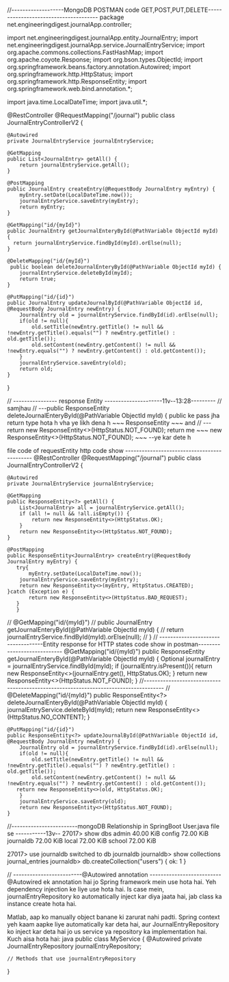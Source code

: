 //-------------------MongoDB POSTMAN code GET,POST,PUT,DELETE--------------------------------------
package net.engineeringdigest.journalApp.controller;

import net.engineeringdigest.journalApp.entity.JournalEntry;
import net.engineeringdigest.journalApp.service.JournalEntryService;
import org.apache.commons.collections.FastHashMap;
import org.apache.coyote.Response;
import org.bson.types.ObjectId;
import org.springframework.beans.factory.annotation.Autowired;
import org.springframework.http.HttpStatus;
import org.springframework.http.ResponseEntity;
import org.springframework.web.bind.annotation.*;

import java.time.LocalDateTime;
import java.util.*;

@RestController
@RequestMapping("/journal")
public class JournalEntryControllerV2 {

    @Autowired
    private JournalEntryService journalEntryService;

    @GetMapping
    public List<JournalEntry> getAll() {
        return journalEntryService.getAll();
    }

    @PostMapping
    public JournalEntry createEntry(@RequestBody JournalEntry myEntry) {
        myEntry.setDate(LocalDateTime.now());
        journalEntryService.saveEntry(myEntry);
        return myEntry;
    }

    @GetMapping("id/{myId}")
    public JournalEntry getJournalEnteryById(@PathVariable ObjectId myId) {
      return journalEntryService.findById(myId).orElse(null);
    }

    @DeleteMapping("id/{myId}")
     public boolean deleteJournalEnteryById(@PathVariable ObjectId myId) {
        journalEntryService.deleteById(myId);
        return true;
    }

    @PutMapping("id/{id}")
    public JournalEntry updateJournalById(@PathVariable ObjectId id, @RequestBody JournalEntry newEntry) {
        JournalEntry old = journalEntryService.findById(id).orElse(null);
        if(old != null){
            old.setTitle(newEntry.getTitle() != null && !newEntry.getTitle().equals("") ? newEntry.getTitle() : old.getTitle());
            old.setContent(newEntry.getContent() != null && !newEntry.equals("") ? newEntry.getContent() : old.getContent());
        }
        journalEntryService.saveEntry(old);
        return old;
    }
}

//  ---------------- response Entity ---------------------11v--13:28---------
// samjhau 
// ---public ResponseEntity<?> deleteJournalEnteryById(@PathVariable ObjectId myId) {
public ke pass jha return type hota h vha ye likh dena h ~~~ ResponseEntity<?> ~~~
and
// ---return new ResponseEntity<>(HttpStatus.NOT_FOUND);
return me ~~~ new ResponseEntity<>(HttpStatus.NOT_FOUND); ~~~
--ye kar dete h 

file code of requestEntity http code show --------------------------------------------
@RestController
@RequestMapping("/journal")
public class JournalEntryControllerV2 {

    @Autowired
    private JournalEntryService journalEntryService;

    @GetMapping
    public ResponseEntity<?> getAll() {
        List<JournalEntry> all = journalEntryService.getAll();
        if (all != null && !all.isEmpty()) {
            return new ResponseEntity<>(HttpStatus.OK);
        }
        return new ResponseEntity<>(HttpStatus.NOT_FOUND);
    }

    @PostMapping
    public ResponseEntity<JournalEntry> createEntry(@RequestBody JournalEntry myEntry) {
       try{
           myEntry.setDate(LocalDateTime.now());
        journalEntryService.saveEntry(myEntry);
        return new ResponseEntity<>(myEntry, HttpStatus.CREATED);
    }catch (Exception e) {
           return new ResponseEntity<>(HttpStatus.BAD_REQUEST);
       }
       }

//    @GetMapping("id/{myId}")
//    public JournalEntry getJournalEnteryById(@PathVariable ObjectId myId) {
//      return journalEntryService.findById(myId).orElse(null);
//    }
// -----------------------------------Entity response for HTTP states code show in postman----------------------------
@GetMapping("id/{myId}")
public ResponseEntity<JournalEntry> getJournalEnteryById(@PathVariable ObjectId myId) {
Optional<JournalEntry> journalEntry = journalEntryService.findById(myId);
if (journalEntry.isPresent()){
return new ResponseEntity<>(journalEntry.get(), HttpStatus.OK);
}
return new ResponseEntity<>(HttpStatus.NOT_FOUND);
}
//-------------------------------------------------------------------------------------
//
@DeleteMapping("id/{myId}")
public ResponseEntity<?> deleteJournalEnteryById(@PathVariable ObjectId myId) {
journalEntryService.deleteById(myId);
return new ResponseEntity<>(HttpStatus.NO_CONTENT);
}

    @PutMapping("id/{id}")
    public ResponseEntity<?> updateJournalById(@PathVariable ObjectId id, @RequestBody JournalEntry newEntry) {
        JournalEntry old = journalEntryService.findById(id).orElse(null);
        if(old != null){
            old.setTitle(newEntry.getTitle() != null && !newEntry.getTitle().equals("") ? newEntry.getTitle() : old.getTitle());
            old.setContent(newEntry.getContent() != null && !newEntry.equals("") ? newEntry.getContent() : old.getContent());
       return new ResponseEntity<>(old, HttpStatus.OK);
        }
        journalEntryService.saveEntry(old);
        return new ResponseEntity<>(HttpStatus.NOT_FOUND);
    }




//------------------------mongoDB Relationship in SpringBoot User.java file se -----------13v--
27017> show dbs
admin      40.00 KiB
config     72.00 KiB
journaldb  72.00 KiB
local      72.00 KiB
school     72.00 KiB

27017> use journaldb
switched to db journaldb
journaldb> show collections
journal_entries
journaldb> db.createCollection("users")
{ ok: 1 }

// -------------------------@Autowired annotation --------------------------
@Autowired ek annotation hai jo Spring framework mein use hota hai. Yeh dependency injection ke liye
use hota hai. Is case mein, journalEntryRepository ko automatically inject kar diya jaata hai,
jab class ka instance create hota hai.

Matlab, aap ko manually object banane ki zarurat nahi padti. Spring context yeh kaam aapke liye
automatically kar deta hai, aur JournalEntryRepository ko inject kar deta hai jo us service ya 
repository ka implementation hai.
Kuch aisa hota hai:
java
public class MyService {
@Autowired
private JournalEntryRepository journalEntryRepository;

    // Methods that use journalEntryRepository
}